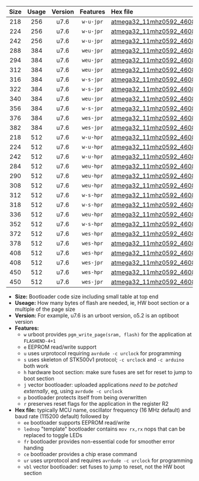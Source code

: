 |Size|Usage|Version|Features|Hex file|
|:-:|:-:|:-:|:-:|:--|
|218|256|u7.6|`w-u-jpr`|[atmega32_11mhz0592_460800bps_ur_vbl.hex](https://raw.githubusercontent.com/stefanrueger/urboot/main//atmega32_11mhz0592_460800bps_ur_vbl.hex)|
|224|256|u7.6|`w-u-jpr`|[atmega32_11mhz0592_460800bps_lednop_ur_vbl.hex](https://raw.githubusercontent.com/stefanrueger/urboot/main//atmega32_11mhz0592_460800bps_lednop_ur_vbl.hex)|
|242|256|u7.6|`w-u-jpr`|[atmega32_11mhz0592_460800bps_lednop_fr_ur_vbl.hex](https://raw.githubusercontent.com/stefanrueger/urboot/main//atmega32_11mhz0592_460800bps_lednop_fr_ur_vbl.hex)|
|288|384|u7.6|`weu-jpr`|[atmega32_11mhz0592_460800bps_ee_ur_vbl.hex](https://raw.githubusercontent.com/stefanrueger/urboot/main//atmega32_11mhz0592_460800bps_ee_ur_vbl.hex)|
|294|384|u7.6|`weu-jpr`|[atmega32_11mhz0592_460800bps_ee_lednop_ur_vbl.hex](https://raw.githubusercontent.com/stefanrueger/urboot/main//atmega32_11mhz0592_460800bps_ee_lednop_ur_vbl.hex)|
|312|384|u7.6|`weu-jpr`|[atmega32_11mhz0592_460800bps_ee_lednop_fr_ur_vbl.hex](https://raw.githubusercontent.com/stefanrueger/urboot/main//atmega32_11mhz0592_460800bps_ee_lednop_fr_ur_vbl.hex)|
|316|384|u7.6|`w-s-jpr`|[atmega32_11mhz0592_460800bps_vbl.hex](https://raw.githubusercontent.com/stefanrueger/urboot/main//atmega32_11mhz0592_460800bps_vbl.hex)|
|322|384|u7.6|`w-s-jpr`|[atmega32_11mhz0592_460800bps_lednop_vbl.hex](https://raw.githubusercontent.com/stefanrueger/urboot/main//atmega32_11mhz0592_460800bps_lednop_vbl.hex)|
|340|384|u7.6|`weu-jpr`|[atmega32_11mhz0592_460800bps_ee_lednop_fr_ce_ur_vbl.hex](https://raw.githubusercontent.com/stefanrueger/urboot/main//atmega32_11mhz0592_460800bps_ee_lednop_fr_ce_ur_vbl.hex)|
|356|384|u7.6|`w-s-jpr`|[atmega32_11mhz0592_460800bps_lednop_fr_vbl.hex](https://raw.githubusercontent.com/stefanrueger/urboot/main//atmega32_11mhz0592_460800bps_lednop_fr_vbl.hex)|
|376|384|u7.6|`wes-jpr`|[atmega32_11mhz0592_460800bps_ee_vbl.hex](https://raw.githubusercontent.com/stefanrueger/urboot/main//atmega32_11mhz0592_460800bps_ee_vbl.hex)|
|382|384|u7.6|`wes-jpr`|[atmega32_11mhz0592_460800bps_ee_lednop_vbl.hex](https://raw.githubusercontent.com/stefanrueger/urboot/main//atmega32_11mhz0592_460800bps_ee_lednop_vbl.hex)|
|218|512|u7.6|`w-u-hpr`|[atmega32_11mhz0592_460800bps_ur.hex](https://raw.githubusercontent.com/stefanrueger/urboot/main//atmega32_11mhz0592_460800bps_ur.hex)|
|224|512|u7.6|`w-u-hpr`|[atmega32_11mhz0592_460800bps_lednop_ur.hex](https://raw.githubusercontent.com/stefanrueger/urboot/main//atmega32_11mhz0592_460800bps_lednop_ur.hex)|
|242|512|u7.6|`w-u-hpr`|[atmega32_11mhz0592_460800bps_lednop_fr_ur.hex](https://raw.githubusercontent.com/stefanrueger/urboot/main//atmega32_11mhz0592_460800bps_lednop_fr_ur.hex)|
|284|512|u7.6|`weu-hpr`|[atmega32_11mhz0592_460800bps_ee_ur.hex](https://raw.githubusercontent.com/stefanrueger/urboot/main//atmega32_11mhz0592_460800bps_ee_ur.hex)|
|290|512|u7.6|`weu-hpr`|[atmega32_11mhz0592_460800bps_ee_lednop_ur.hex](https://raw.githubusercontent.com/stefanrueger/urboot/main//atmega32_11mhz0592_460800bps_ee_lednop_ur.hex)|
|308|512|u7.6|`weu-hpr`|[atmega32_11mhz0592_460800bps_ee_lednop_fr_ur.hex](https://raw.githubusercontent.com/stefanrueger/urboot/main//atmega32_11mhz0592_460800bps_ee_lednop_fr_ur.hex)|
|312|512|u7.6|`w-s-hpr`|[atmega32_11mhz0592_460800bps.hex](https://raw.githubusercontent.com/stefanrueger/urboot/main//atmega32_11mhz0592_460800bps.hex)|
|318|512|u7.6|`w-s-hpr`|[atmega32_11mhz0592_460800bps_lednop.hex](https://raw.githubusercontent.com/stefanrueger/urboot/main//atmega32_11mhz0592_460800bps_lednop.hex)|
|336|512|u7.6|`weu-hpr`|[atmega32_11mhz0592_460800bps_ee_lednop_fr_ce_ur.hex](https://raw.githubusercontent.com/stefanrueger/urboot/main//atmega32_11mhz0592_460800bps_ee_lednop_fr_ce_ur.hex)|
|352|512|u7.6|`w-s-hpr`|[atmega32_11mhz0592_460800bps_lednop_fr.hex](https://raw.githubusercontent.com/stefanrueger/urboot/main//atmega32_11mhz0592_460800bps_lednop_fr.hex)|
|372|512|u7.6|`wes-hpr`|[atmega32_11mhz0592_460800bps_ee.hex](https://raw.githubusercontent.com/stefanrueger/urboot/main//atmega32_11mhz0592_460800bps_ee.hex)|
|378|512|u7.6|`wes-hpr`|[atmega32_11mhz0592_460800bps_ee_lednop.hex](https://raw.githubusercontent.com/stefanrueger/urboot/main//atmega32_11mhz0592_460800bps_ee_lednop.hex)|
|408|512|u7.6|`wes-hpr`|[atmega32_11mhz0592_460800bps_ee_lednop_fr.hex](https://raw.githubusercontent.com/stefanrueger/urboot/main//atmega32_11mhz0592_460800bps_ee_lednop_fr.hex)|
|408|512|u7.6|`wes-jpr`|[atmega32_11mhz0592_460800bps_ee_lednop_fr_vbl.hex](https://raw.githubusercontent.com/stefanrueger/urboot/main//atmega32_11mhz0592_460800bps_ee_lednop_fr_vbl.hex)|
|450|512|u7.6|`wes-hpr`|[atmega32_11mhz0592_460800bps_ee_lednop_fr_ce.hex](https://raw.githubusercontent.com/stefanrueger/urboot/main//atmega32_11mhz0592_460800bps_ee_lednop_fr_ce.hex)|
|450|512|u7.6|`wes-jpr`|[atmega32_11mhz0592_460800bps_ee_lednop_fr_ce_vbl.hex](https://raw.githubusercontent.com/stefanrueger/urboot/main//atmega32_11mhz0592_460800bps_ee_lednop_fr_ce_vbl.hex)|

- **Size:** Bootloader code size including small table at top end
- **Useage:** How many bytes of flash are needed, ie, HW boot section or a multiple of the page size
- **Version:** For example, u7.6 is an urboot version, o5.2 is an optiboot version
- **Features:**
  + `w` urboot provides `pgm_write_page(sram, flash)` for the application at `FLASHEND-4+1`
  + `e` EEPROM read/write support
  + `u` uses urprotocol requiring `avrdude -c urclock` for programming
  + `s` uses skeleton of STK500v1 protocol; `-c urclock` and `-c arduino` both work
  + `h` hardware boot section: make sure fuses are set for reset to jump to boot section
  + `j` vector bootloader: uploaded applications *need to be patched externally*, eg, using `avrdude -c urclock`
  + `p` bootloader protects itself from being overwritten
  + `r` preserves reset flags for the application in the register R2
- **Hex file:** typically MCU name, oscillator frequency (16 MHz default) and baud rate (115200 default) followed by
  + `ee` bootloader supports EEPROM read/write
  + `lednop` "template" bootloader contains `mov rx,rx` nops that can be replaced to toggle LEDs
  + `fr` bootloader provides non-essential code for smoother error handing
  + `ce` bootloader provides a chip erase command
  + `ur` uses urprotocol and requires `avrdude -c urclock` for programming
  + `vbl` vector bootloader: set fuses to jump to reset, not the HW boot section
